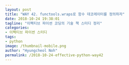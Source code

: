 ```yaml
---
layout: post
title: "WAY 42. functools.wraps로 함수 데코레이터를 정의하자"
date: 2018-10-24 19:38:01
tagline: "이펙티브 파이썬 코딩의 기술 책 스터디 정리"
categories:
- 이펙티브 파이썬 스터디
tags:
- python
image: /thumbnail-mobile.png
author: "Hyungcheol Noh"
permalink: /2018-10-24-effective-python-way42
---
```

